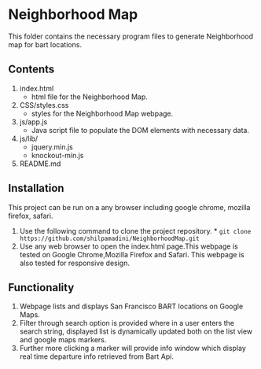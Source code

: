 # Neighborhood Map

This folder contains the necessary program files to generate Neighborhood map for bart locations.

## Contents

1. index.html
    * html file for the Neighborhood Map.
2. CSS/styles.css
    * styles for the Neighborhood Map webpage.
3. js/app.js
    * Java script file to populate the DOM elements with necessary data.
4. js/lib/
    * jquery.min.js
    * knockout-min.js
5. README.md

## Installation

This project can be run on a any browser including google chrome, mozilla firefox, safari.

1. Use the following command to clone the project repository.
        * ```git clone https://github.com/shilpamadini/NeighborhoodMap.git```
2. Use any web browser to open the index.html page.This webpage is tested on Google Chrome,Mozilla Firefox and Safari. This webpage is also tested for responsive design.

## Functionality

1. Webpage lists and displays San Francisco BART locations on Google Maps.
2. Filter through search option is provided where in a user enters the search string, displayed list is dynamically updated both on the list view and google maps markers.
3. Further more clicking a marker will provide info window which display real time departure info retrieved from Bart Api.
